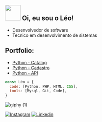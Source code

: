 ## <img src="https://media.giphy.com/media/VgCDAzcKvsR6OM0uWg/giphy.gif" width="50"> Oi, eu sou o Léo!

- Desenvolvedor de software
- Tecnico em desenvolvimento de sistemas




  
## Portfolio:
- [Python - Catalog](https://github.com/LeoHeringer/Catalog)
- [Python - Cadastro](https://github.com/LeoHeringer/Cadastro)
- [Python - API](https://github.com/LeoHeringer/API)

```javascript
const Léo = {
  code: [Python, PHP, HTML, CSS],
  tools: [Mysql, Git, Code],
}
```

![giphy (1)](https://github.com/LeoHeringer/leoheringer/assets/69641220/13e94c1b-f1e1-4f94-87da-b71d06bf68b8)


[![Instagram](https://img.shields.io/badge/Instagram-E4405F?style=for-the-badge&logo=instagram&logoColor=black)](https://www.instagram.com/lh.leoh?igsh=MXNiZnJnamdvcXh5aQ==)
[![Linkedin](https://img.shields.io/badge/LinkedIn-0077B5?style=for-the-badge&logo=linkedin&logoColor=black)](https://www.linkedin.com/in/leonardo-heringer-17b412167/)

